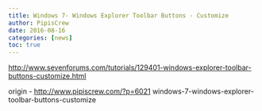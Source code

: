 ```yaml
---
title: Windows 7- Windows Explorer Toolbar Buttons - Customize
author: PipisCrew
date: 2016-08-16
categories: [news]
toc: true
---
```


http://www.sevenforums.com/tutorials/129401-windows-explorer-toolbar-buttons-customize.html

origin - http://www.pipiscrew.com/?p=6021 windows-7-windows-explorer-toolbar-buttons-customize